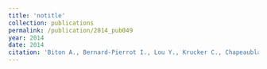 ```yaml
---
title: 'notitle'
collection: publications
permalink: /publication/2014_pub049
year: 2014
date: 2014
citation: 'Biton A., Bernard-Pierrot I., Lou Y., Krucker C., Chapeaublanc E., Rubio Perez C., Lopez Bigas N., Kamoun A., Neuzillet Y., Gestraud P., Grieco G., Rebouissou S., de Reynies A., Benhamou S., Lebret T., Southgate J., Barillot E., Allory Y., Zinovyev A.^, Radvanyi F^. Independent component analysis uncovers the landscape of the bladder tumor transcriptome and reveals insights into luminal and basal subtypes. 2014. Cell Reports 9(4), 1235-1245.'
---
```

